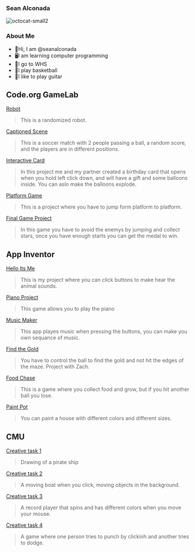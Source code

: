 ### Sean Alconada

![octocat-small2](https://github.com/seanalconada/Sean/assets/146843526/33532543-a049-44eb-84f4-98f21bb64c63)

### About Me

- 👋Hi, I am @seanalconada
- 🖥️I am learning computer programming
- 🏫I go to WHS
- 🏀I play basketball
- 🎸I like to play guitar

## Code.org GameLab

[Robot](https://seanalconada.github.io/Robot/)
>This is a randomized robot.

[Captioned Scene](https://studio.code.org/projects/gamelab/wz3iYMkA17XUaLcQlAd-tS3kiGZlkp9zKnMwDBfcRH4)
>This is a soccer match with 2 people passing a ball, a random score, and the players are in different positions.

[Interactive Card](https://studio.code.org/projects/gamelab/ezzCowy4VAIZP-ShaRKPFZlwrzck06rYjpoa3da3Uu4)
>In this project me and my partner created a birthday card that opens when you hold left click down, and will have a gift and some balloons inside. You can aslo make the balloons explode.

[Platform Game](https://studio.code.org/projects/gamelab/v0NJw5Zt0FCANN5mzFLJtpYD-T5-_g3aqNru4r4OCgw)
>This is a project where you have to jump form platform to platform.

[Final Game Project](https://studio.code.org/projects/gamelab/4LFFwyTuUpsn2VDNiGoJ5jFEsWUww9cRm0UFOrdEJN0)
>In this game you have to avoid the enemys by jumping and collect stars, once you have enough starts you can get the medal to win.

## App Inventor

[Hello Its Me](https://gallery.appinventor.mit.edu/?galleryid=328bf161-280e-4421-89c2-9e8a52fcd086)
>This is my project where you can click buttons to make hear the animal sounds.

[Piano Project](https://gallery.appinventor.mit.edu/?galleryid=e8c3cb51-b9ab-4f09-b79e-bfa0f1febedc)
>This game allows you to play the piano

[Music Maker](https://gallery.appinventor.mit.edu/?galleryid=6a1175da-e039-4b51-95b2-0651dba5a7f3)
>This app playes music when pressing the buttons, you can make you own sequance of music.

[Find the Gold](https://gallery.appinventor.mit.edu/?galleryid=9cef6601-086e-4ac1-9e8f-4eafb7ca3412)
>You have to control the ball to find the gold and not hit the edges of the maze. Project with Zach.

[Food Chase](https://gallery.appinventor.mit.edu/?galleryid=b92a19cb-87b4-40ea-a2a1-f1c370bc5848) 
>This is a game where you collect food and grow, but if you hit another ball you lose.

[Paint Pot](https://gallery.appinventor.mit.edu/?galleryid=bd8dba09-1f7d-4254-b8b8-5979b6b497ea)
>You can paint a house with different colors and different sizes.

## CMU 

[Creative task 1](https://academy.cs.cmu.edu/sharing/cornSilkLobster9820)
>Drawing of a pirate ship

[Creative task 2](https://academy.cs.cmu.edu/sharing/tomatoShark1914)
>A moving boat when you click, moving objects in the background.

[Creative task 3](https://academy.cs.cmu.edu/sharing/burlyWoodCamel2870)
>A record player that spins and has different colors when you move your mouse.

[Creative task 4](https://academy.cs.cmu.edu/sharing/dimGrayAlligator7576)
>A game where one person tries to punch by clickinh and another tries to dodge. 
